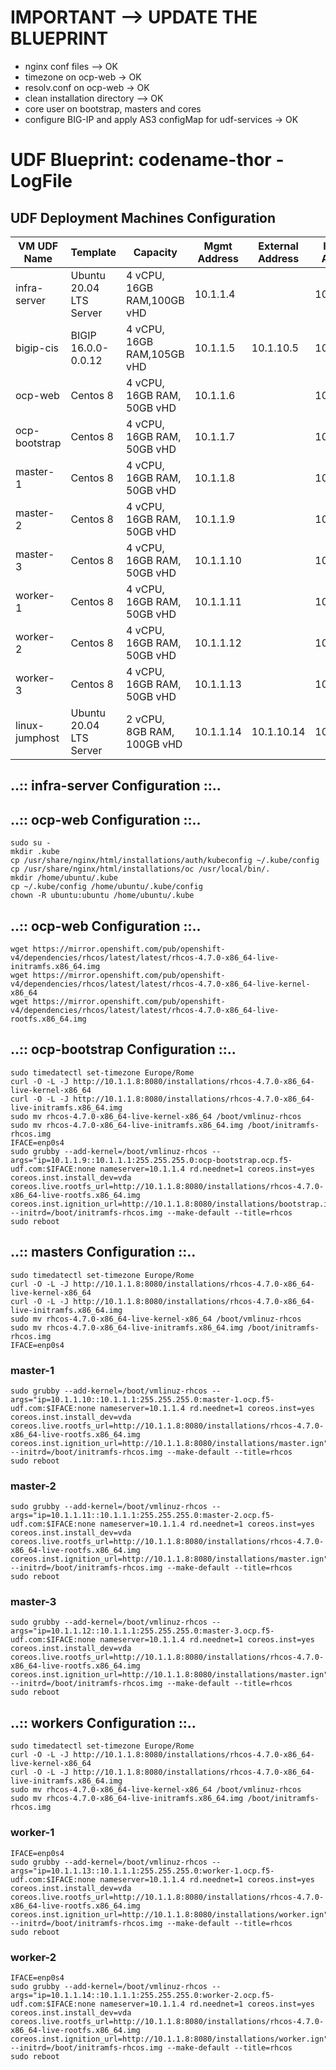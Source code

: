 # IMPORTANT --> UPDATE THE BLUEPRINT

- nginx conf files --> OK
- timezone on ocp-web -> OK
- resolv.conf on ocp-web -> OK
- clean installation directory --> OK
- core user on bootstrap, masters and cores 
- configure BIG-IP and apply AS3 configMap for udf-services -> OK


# UDF Blueprint: codename-thor - LogFile

## UDF Deployment Machines Configuration

| VM UDF Name    | Template                | Capacity                   | Mgmt Address   | External Address | Internal Address|
|----------------|-------------------------|--------------------------- |----------------|------------------|-----------------|
| infra-server   | Ubuntu 20.04 LTS Server | 4 vCPU, 16GB RAM,100GB vHD | 10.1.1.4       |                  | 10.1.20.4       |
| bigip-cis      | BIGIP 16.0.0-0.0.12     | 4 vCPU, 16GB RAM,105GB vHD | 10.1.1.5       | 10.1.10.5        | 10.1.20.5       |
| ocp-web        | Centos 8                | 4 vCPU, 16GB RAM, 50GB vHD | 10.1.1.6       |                  | 10.1.20.6       |
| ocp-bootstrap  | Centos 8                | 4 vCPU, 16GB RAM, 50GB vHD | 10.1.1.7       |                  | 10.1.20.7       |
| master-1       | Centos 8                | 4 vCPU, 16GB RAM, 50GB vHD | 10.1.1.8       |                  | 10.1.20.8       |
| master-2       | Centos 8                | 4 vCPU, 16GB RAM, 50GB vHD | 10.1.1.9       |                  | 10.1.20.9       |
| master-3       | Centos 8                | 4 vCPU, 16GB RAM, 50GB vHD | 10.1.1.10      |                  | 10.1.20.10      |
| worker-1       | Centos 8                | 4 vCPU, 16GB RAM, 50GB vHD | 10.1.1.11      |                  | 10.1.20.11      |
| worker-2       | Centos 8                | 4 vCPU, 16GB RAM, 50GB vHD | 10.1.1.12      |                  | 10.1.20.12      |
| worker-3       | Centos 8                | 4 vCPU, 16GB RAM, 50GB vHD | 10.1.1.13      |                  | 10.1.20.13      |
| linux-jumphost | Ubuntu 20.04 LTS Server | 2 vCPU, 8GB RAM, 100GB vHD | 10.1.1.14      | 10.1.10.14       | 10.1.20.14      |

## ..:: infra-server Configuration ::..

## ..:: ocp-web Configuration ::..
```
sudo su -  
mkdir .kube  
cp /usr/share/nginx/html/installations/auth/kubeconfig ~/.kube/config  
cp /usr/share/nginx/html/installations/oc /usr/local/bin/.  
mkdir /home/ubuntu/.kube  
cp ~/.kube/config /home/ubuntu/.kube/config  
chown -R ubuntu:ubuntu /home/ubuntu/.kube  
```


## ..:: ocp-web Configuration ::..

    wget https://mirror.openshift.com/pub/openshift-v4/dependencies/rhcos/latest/latest/rhcos-4.7.0-x86_64-live-initramfs.x86_64.img  
    wget https://mirror.openshift.com/pub/openshift-v4/dependencies/rhcos/latest/latest/rhcos-4.7.0-x86_64-live-kernel-x86_64  
    wget https://mirror.openshift.com/pub/openshift-v4/dependencies/rhcos/latest/latest/rhcos-4.7.0-x86_64-live-rootfs.x86_64.img  
    
## ..:: ocp-bootstrap Configuration ::..

    sudo timedatectl set-timezone Europe/Rome
    curl -O -L -J http://10.1.1.8:8080/installations/rhcos-4.7.0-x86_64-live-kernel-x86_64
    curl -O -L -J http://10.1.1.8:8080/installations/rhcos-4.7.0-x86_64-live-initramfs.x86_64.img
    sudo mv rhcos-4.7.0-x86_64-live-kernel-x86_64 /boot/vmlinuz-rhcos
    sudo mv rhcos-4.7.0-x86_64-live-initramfs.x86_64.img /boot/initramfs-rhcos.img
    IFACE=enp0s4
    sudo grubby --add-kernel=/boot/vmlinuz-rhcos --args="ip=10.1.1.9::10.1.1.1:255.255.255.0:ocp-bootstrap.ocp.f5-udf.com:$IFACE:none nameserver=10.1.1.4 rd.neednet=1 coreos.inst=yes coreos.inst.install_dev=vda coreos.live.rootfs_url=http://10.1.1.8:8080/installations/rhcos-4.7.0-x86_64-live-rootfs.x86_64.img coreos.inst.ignition_url=http://10.1.1.8:8080/installations/bootstrap.ign" --initrd=/boot/initramfs-rhcos.img --make-default --title=rhcos
    sudo reboot
    
## ..:: masters Configuration ::..

    sudo timedatectl set-timezone Europe/Rome
    curl -O -L -J http://10.1.1.8:8080/installations/rhcos-4.7.0-x86_64-live-kernel-x86_64
    curl -O -L -J http://10.1.1.8:8080/installations/rhcos-4.7.0-x86_64-live-initramfs.x86_64.img
    sudo mv rhcos-4.7.0-x86_64-live-kernel-x86_64 /boot/vmlinuz-rhcos
    sudo mv rhcos-4.7.0-x86_64-live-initramfs.x86_64.img /boot/initramfs-rhcos.img
    IFACE=enp0s4
    
### master-1
    
    sudo grubby --add-kernel=/boot/vmlinuz-rhcos --args="ip=10.1.1.10::10.1.1.1:255.255.255.0:master-1.ocp.f5-udf.com:$IFACE:none nameserver=10.1.1.4 rd.neednet=1 coreos.inst=yes coreos.inst.install_dev=vda coreos.live.rootfs_url=http://10.1.1.8:8080/installations/rhcos-4.7.0-x86_64-live-rootfs.x86_64.img coreos.inst.ignition_url=http://10.1.1.8:8080/installations/master.ign" --initrd=/boot/initramfs-rhcos.img --make-default --title=rhcos
    sudo reboot
    
### master-2
    
    sudo grubby --add-kernel=/boot/vmlinuz-rhcos --args="ip=10.1.1.11::10.1.1.1:255.255.255.0:master-2.ocp.f5-udf.com:$IFACE:none nameserver=10.1.1.4 rd.neednet=1 coreos.inst=yes coreos.inst.install_dev=vda coreos.live.rootfs_url=http://10.1.1.8:8080/installations/rhcos-4.7.0-x86_64-live-rootfs.x86_64.img coreos.inst.ignition_url=http://10.1.1.8:8080/installations/master.ign" --initrd=/boot/initramfs-rhcos.img --make-default --title=rhcos
    sudo reboot
    
### master-3
    
    sudo grubby --add-kernel=/boot/vmlinuz-rhcos --args="ip=10.1.1.12::10.1.1.1:255.255.255.0:master-3.ocp.f5-udf.com:$IFACE:none nameserver=10.1.1.4 rd.neednet=1 coreos.inst=yes coreos.inst.install_dev=vda coreos.live.rootfs_url=http://10.1.1.8:8080/installations/rhcos-4.7.0-x86_64-live-rootfs.x86_64.img coreos.inst.ignition_url=http://10.1.1.8:8080/installations/master.ign" --initrd=/boot/initramfs-rhcos.img --make-default --title=rhcos
    sudo reboot
    
## ..:: workers Configuration ::..

    sudo timedatectl set-timezone Europe/Rome
    curl -O -L -J http://10.1.1.8:8080/installations/rhcos-4.7.0-x86_64-live-kernel-x86_64
    curl -O -L -J http://10.1.1.8:8080/installations/rhcos-4.7.0-x86_64-live-initramfs.x86_64.img
    sudo mv rhcos-4.7.0-x86_64-live-kernel-x86_64 /boot/vmlinuz-rhcos
    sudo mv rhcos-4.7.0-x86_64-live-initramfs.x86_64.img /boot/initramfs-rhcos.img
        
### worker-1
   
    IFACE=enp0s4 
    sudo grubby --add-kernel=/boot/vmlinuz-rhcos --args="ip=10.1.1.13::10.1.1.1:255.255.255.0:worker-1.ocp.f5-udf.com:$IFACE:none nameserver=10.1.1.4 rd.neednet=1 coreos.inst=yes coreos.inst.install_dev=vda coreos.live.rootfs_url=http://10.1.1.8:8080/installations/rhcos-4.7.0-x86_64-live-rootfs.x86_64.img coreos.inst.ignition_url=http://10.1.1.8:8080/installations/worker.ign" --initrd=/boot/initramfs-rhcos.img --make-default --title=rhcos
    sudo reboot
    
### worker-2

    IFACE=enp0s4
    sudo grubby --add-kernel=/boot/vmlinuz-rhcos --args="ip=10.1.1.14::10.1.1.1:255.255.255.0:worker-2.ocp.f5-udf.com:$IFACE:none nameserver=10.1.1.4 rd.neednet=1 coreos.inst=yes coreos.inst.install_dev=vda coreos.live.rootfs_url=http://10.1.1.8:8080/installations/rhcos-4.7.0-x86_64-live-rootfs.x86_64.img coreos.inst.ignition_url=http://10.1.1.8:8080/installations/worker.ign" --initrd=/boot/initramfs-rhcos.img --make-default --title=rhcos
    sudo reboot
    
